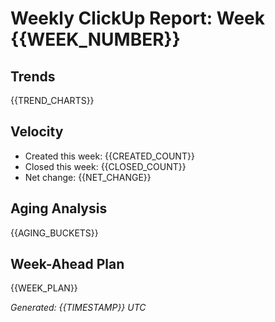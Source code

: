 # Weekly ClickUp Report: Week {{WEEK_NUMBER}}

## Trends
{{TREND_CHARTS}}

## Velocity
- Created this week: {{CREATED_COUNT}}
- Closed this week: {{CLOSED_COUNT}}
- Net change: {{NET_CHANGE}}

## Aging Analysis
{{AGING_BUCKETS}}

## Week-Ahead Plan
{{WEEK_PLAN}}

*Generated: {{TIMESTAMP}} UTC*

